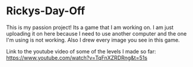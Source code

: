 # Rickys-Day-Off
This is my passion project! Its a game that I am working on. I am just uploading it on here because I need to use another computer and the one I'm using is not working. Also I drew every image you see in this game.

Link to the youtube video of some of the levels I made so far: https://www.youtube.com/watch?v=TqFnXZRDRng&t=51s
